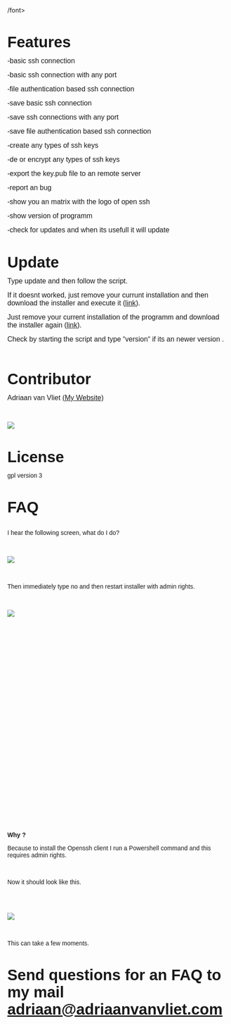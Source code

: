 /font></font>

<br>
&#13;&#10;

<font face="Arial, sans-serif"><font size="6" style="font-size: 26pt;"><b>Features</b></font></font>

&#13;&#10;<font face="Arial, sans-serif"><font size="3" style="font-size: 12pt;">-basic
ssh connection</font></font>

&#13;&#10;<font face="Arial, sans-serif"><font size="3" style="font-size: 12pt;">-basic
ssh connection with any port</font></font>

&#13;&#10;<font face="Arial, sans-serif"><font size="3" style="font-size: 12pt;">-file
authentication based ssh connection</font></font>

&#13;&#10;<font face="Arial, sans-serif"><font size="3" style="font-size: 12pt;">-save
basic ssh connection</font></font>

&#13;&#10;<font face="Arial, sans-serif"><font size="3" style="font-size: 12pt;">-save
ssh connections with any port</font></font>

&#13;&#10;<font face="Arial, sans-serif"><font size="3" style="font-size: 12pt;">-save
file authentication based ssh connection</font></font>

&#13;&#10;<font face="Arial, sans-serif"><font size="3" style="font-size: 12pt;">-create
any types of ssh keys</font></font>

&#13;&#10;<font face="Arial, sans-serif"><font size="3" style="font-size: 12pt;">-de
or encrypt any types of ssh keys</font></font>

&#13;&#10;<font face="Arial, sans-serif"><font size="3" style="font-size: 12pt;">-export
the key.pub file to an remote server</font></font>

&#13;&#10;<font face="Arial, sans-serif"><font size="3" style="font-size: 12pt;">-report
an bug</font></font>

&#13;&#10;<font face="Arial, sans-serif"><font size="3" style="font-size: 12pt;">-show
you an matrix with the logo of open ssh</font></font>

&#13;&#10;<font face="Arial, sans-serif"><font size="3" style="font-size: 12pt;">-show
version of programm</font></font>

&#13;&#10;<font face="Arial, sans-serif"><font size="3" style="font-size: 12pt;">-check
for updates and when its usefull it will update</font></font>

<br>
&#13;&#10;

<font face="Arial, sans-serif"><font size="6" style="font-size: 26pt;"><b>Update</b></font></font>

&#13;&#10;<font face="Arial, sans-serif"><font size="3" style="font-size: 12pt;">Type
update and then follow the script.</font></font>

<font face="Arial, sans-serif"><font size="3" style="font-size: 12pt;"><span style="font-weight: normal;">If
it doesnt worked, just remove your currunt installation and then
download the installer and execute it ([link](https://adri11n.github.io/web/projects/simple-ssh/installer-simple-ssh.bat)).</span></font></font>

<font face="Arial, sans-serif"><font size="3" style="font-size: 12pt;"><span style="font-weight: normal;">Just
remove your current installation of the programm and download the
installer again ([link](https://adri11n.github.io/web/projects/simple-ssh/installer-simple-ssh.bat)).</span></font></font>

&#13;&#10;<font face="Arial, sans-serif"><font size="3" style="font-size: 12pt;">Check
by starting the script and type “version“ if its an newer
version .</font></font>

<br>
&#13;&#10;

<br>
&#13;&#10;

<font face="Arial, sans-serif"><font size="6" style="font-size: 26pt;"><b>Contributor</b></font></font>

<font face="Arial, sans-serif"><font size="3" style="font-size: 12pt;"><span style="font-weight: normal;">Adriaan
van Vliet [(My Website)](https://adriaanvanvliet.com/)</span></font></font>

<br>
&#13;&#10;

![](https://adriaanvanvliet.com/wp-content/uploads/2020/10/wp-1604165412092865923136438862184-scaled.jpg)
&#13;&#10;

<br>
&#13;&#10;

<font face="Arial, sans-serif"><font size="6" style="font-size: 26pt;"><b>License</b></font></font>

<font face="Arial, sans-serif">gpl
version 3</font>

<br>
&#13;&#10;

<font face="Arial, sans-serif"><font size="6" style="font-size: 26pt;"><b>FAQ</b></font></font>

<font face="Arial, sans-serif"><span style="font-weight: normal;">  
&#10;</span></font>**<font face="Arial, sans-serif"><span style="font-weight: normal;">I
hear the following screen, what do I do?</span></font>**

<br>
&#13;&#10;

  ![](https://adriaanvanvliet.com/wp-content/uploads/2020/10/Administrator_-error-19.11.2020-15_46_32.png)
&#13;&#10;

<br>
&#13;&#10;

<font face="Arial, sans-serif"><span style="font-weight: normal;">Then
immediately type no and then restart installer with admin rights. </span></font>

<br>
&#13;&#10;

![](https://fossbytes.com/wp-content/uploads/2016/11/Batch-File-Run-As-Administrator-2.png)
  &#13;&#10;
&#13;&#10;

<br>
&#13;&#10;

<br>
&#13;&#10;

<br>
&#13;&#10;

<br>
&#13;&#10;

<br>
&#13;&#10;

<br>
&#13;&#10;

<br>
&#13;&#10;

<br>
&#13;&#10;

<br>
&#13;&#10;

<br>
&#13;&#10;

<br>
&#13;&#10;

<br>
&#13;&#10;

<br>
&#13;&#10;

<br>
&#13;&#10;

<br>
&#13;&#10;

<br>
&#13;&#10;

<br>
&#13;&#10;

<br>
&#13;&#10;

<br>
&#13;&#10;

<br>
&#13;&#10;

<br>
&#13;&#10;

<br>
&#13;&#10;

<br>
&#13;&#10;

<br>
&#13;&#10;

<br>
&#13;&#10;

<br>
&#13;&#10;

<br>
&#13;&#10;

<b><font face="Arial, sans-serif">Why
? </font></b>

<font face="Arial, sans-serif"><span style="font-weight: normal;">Because
to install the Openssh client I run a Powershell command and this
requires admin rights. </span></font>

<br>
&#13;&#10;

<font face="Arial, sans-serif"><span style="font-weight: normal;">Now
it should look like this.  </span></font>

<br>
&#13;&#10;

<br>
&#13;&#10;

![](https://adriaanvanvliet.com/wp-content/uploads/2020/10/Administrator_-error-19.11.2020-15_47_48.png)
  &#13;&#10;
&#13;&#10;

<br>
&#13;&#10;

<font face="Arial, sans-serif"><span style="font-weight: normal;">This
can take a few moments. </span></font>

<br>
&#13;&#10;

<font face="Arial, sans-serif"><font size="6" style="font-size: 26pt;"><b>Send
questions for an FAQ to my mail adriaan@adriaanvanvliet.com</b></font></font>

<br>
&#13;&#10;

<br>
&#13;&#10;

